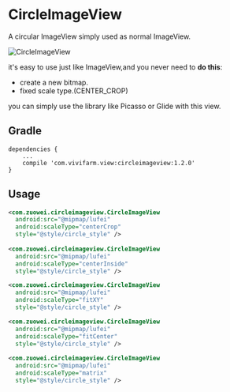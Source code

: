 # CircleImageView
A circular ImageView simply used as normal ImageView.

![CircleImageView](https://github.com/zuoweitan/CircleImageView/raw/master/screen_shot.png)

it's easy to use just like ImageView,and you never need to **do this**:

* create a new bitmap.
* fixed scale type.(CENTER_CROP)

you can simply use the library like Picasso or Glide with this view.

Gradle
------
```
dependencies {
    ...
    compile 'com.vivifarm.view:circleimageview:1.2.0'
}
```

Usage
-----
```xml
<com.zuowei.circleimageview.CircleImageView
  android:src="@mipmap/lufei"
  android:scaleType="centerCrop"
  style="@style/circle_style" />
  
<com.zuowei.circleimageview.CircleImageView
  android:src="@mipmap/lufei"
  android:scaleType="centerInside"
  style="@style/circle_style" />

<com.zuowei.circleimageview.CircleImageView
  android:src="@mipmap/lufei"
  android:scaleType="fitXY"
  style="@style/circle_style" />

<com.zuowei.circleimageview.CircleImageView
  android:src="@mipmap/lufei"
  android:scaleType="fitCenter"
  style="@style/circle_style" />
  
<com.zuowei.circleimageview.CircleImageView
  android:src="@mipmap/lufei"
  android:scaleType="matrix"
  style="@style/circle_style" />

```
